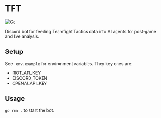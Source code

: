 # TFT
[![Go](https://github.com/hunterjsb/tft/actions/workflows/go.yml/badge.svg?branch=master&event=push)](https://github.com/hunterjsb/tft/actions/workflows/go.yml)

Discord bot for feeding Teamfight Tactics data into AI agents for post-game and live analysis.

## Setup
See `.env.example` for environment variables. They key ones are:
- RIOT_API_KEY
- DISCORD_TOKEN
- OPENAI_API_KEY

## Usage
`go run .` to start the bot.
